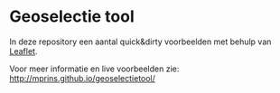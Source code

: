 # Geoselectie tool

In deze repository een aantal quick&dirty voorbeelden met behulp van [Leaflet](http://leafletjs.com/).

Voor meer informatie en live voorbeelden zie: http://mprins.github.io/geoselectietool/
